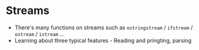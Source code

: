 # Streams

* There's many functions on streams such as `ostringstream` / `ifstream` / `ostream` / `istream` ...
* Learning about three typical features - Reading and pringting, parsing


